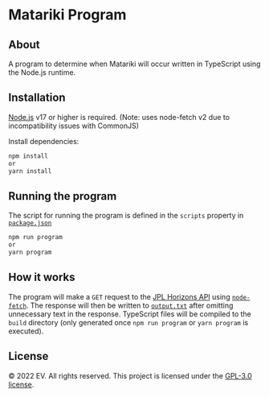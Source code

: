 # Matariki Program

## About
A program to determine when Matariki will occur written in TypeScript using the Node.js runtime.

## Installation
[Node.js](https://nodejs.org/) v17 or higher is required. (Note: uses node-fetch v2 due to incompatibility issues with CommonJS)

Install dependencies:

```cmd
npm install 
or
yarn install
```

## Running the program
The script for running the program is defined in the `scripts` property in [`package.json`](./package.json)

```cmd
npm run program
or
yarn program
```

## How it works
The program will make a `GET` request to the [JPL Horizons API](https://ssd-api.jpl.nasa.gov/doc/horizons.html) using [`node-fetch`](https://npmjs.com/package/node-fetch). The response will then be written to [`output.txt`](./output.txt) after omitting unnecessary text in the response.
TypeScript files will be compiled to the `build` directory (only generated once `npm run program` or `yarn program` is executed).

## License
:copyright: 2022 EV. All rights reserved. This project is licensed under the [GPL-3.0 license](./LICENSE).